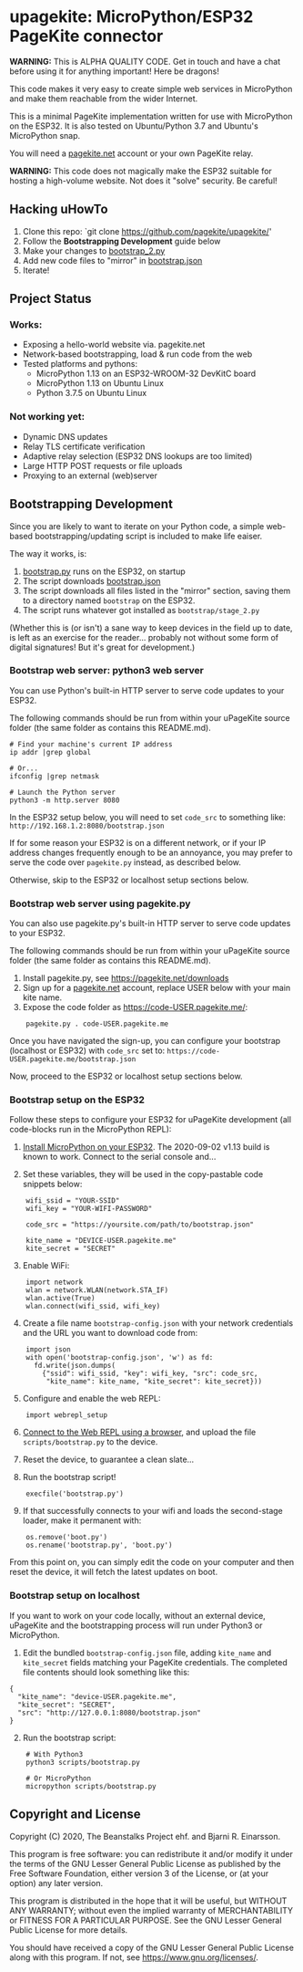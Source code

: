 # upagekite: MicroPython/ESP32 PageKite connector

**WARNING:** This is ALPHA QUALITY CODE. Get in touch and have a chat
             before using it for anything important! Here be dragons!

This code makes it very easy to create simple web services in
MicroPython and make them reachable from the wider Internet.

This is a minimal PageKite implementation written for use with
MicroPython on the ESP32. It is also tested on Ubuntu/Python 3.7 and
Ubuntu's MicroPython snap.

You will need a [pagekite.net](https://pagekite.net/) account or your
own PageKite relay.

**WARNING:** This code does not magically make the ESP32 suitable for
hosting a high-volume website. Not does it "solve" security. Be careful!


## Hacking uHowTo

1. Clone this repo: `git clone https://github.com/pagekite/upagekite/'
2. Follow the **Bootstrapping Development** guide below
3. Make your changes to [bootstrap_2.py](scripts/bootstrap_2.py)
4. Add new code files to "mirror" in [bootstrap.json](bootstrap.json)
5. Iterate!


## Project Status

### Works:

* Exposing a hello-world website via. pagekite.net
* Network-based bootstrapping, load & run code from the web
* Tested platforms and pythons:
   * MicroPython 1.13 on an ESP32-WROOM-32 DevKitC board
   * MicroPython 1.13 on Ubuntu Linux
   * Python 3.7.5 on Ubuntu Linux

### Not working yet:

* Dynamic DNS updates
* Relay TLS certificate verification
* Adaptive relay selection (ESP32 DNS lookups are too limited)
* Large HTTP POST requests or file uploads
* Proxying to an external (web)server


## Bootstrapping Development

Since you are likely to want to iterate on your Python code, a simple
web-based bootstrapping/updating script is included to make life eaiser.

The way it works, is:

1. [bootstrap.py](scripts/bootstrap.py) runs on the ESP32, on startup
2. The script downloads [bootstrap.json](bootstrap.json)
3. The script downloads all files listed in the "mirror" section,
   saving them to a directory named `bootstrap` on the ESP32.
4. The script runs whatever got installed as `bootstrap/stage_2.py`

(Whether this is (or isn't) a sane way to keep devices in the field up
to date, is left as an exercise for the reader... probably not without
some form of digital signatures! But it's great for development.)


### Bootstrap web server: python3 web server

You can use Python's built-in HTTP server to serve code updates to your
ESP32.

The following commands should be run from within your uPageKite source
folder (the same folder as contains this README.md).

    # Find your machine's current IP address
    ip addr |grep global

    # Or...
    ifconfig |grep netmask

    # Launch the Python server
    python3 -m http.server 8080

In the ESP32 setup below, you will need to set `code_src` to something
like: `http://192.168.1.2:8080/bootstrap.json`

If for some reason your ESP32 is on a different network, or if your IP
address changes frequently enough to be an annoyance, you may prefer to
serve the code over `pagekite.py` instead, as described below.

Otherwise, skip to the ESP32 or localhost setup sections below.


### Bootstrap web server using pagekite.py

You can also use pagekite.py's built-in HTTP server to serve code
updates to your ESP32.

The following commands should be run from within your uPageKite source
folder (the same folder as contains this README.md).

1. Install pagekite.py, see <https://pagekite.net/downloads>
2. Sign up for a [pagekite.net](https://pagekite.net/) account, replace
   USER below with your main kite name.
3. Expose the code folder as https://code-USER.pagekite.me/:

```
    pagekite.py . code-USER.pagekite.me
```

Once you have navigated the sign-up, you can configure your bootstrap
(localhost or ESP32) with `code_src` set to:
`https://code-USER.pagekite.me/bootstrap.json`

Now, proceed to the ESP32 or localhost setup sections below.


### Bootstrap setup on the ESP32

Follow these steps to configure your ESP32 for uPageKite development
(all code-blocks run in the MicroPython REPL):

1. [Install MicroPython on your ESP32](https://docs.micropython.org/en/latest/esp32/tutorial/intro.html).
   The 2020-09-02 v1.13 build is known to work. Connect to the serial
   console and...

2. Set these variables, they will be used in the copy-pastable
   code snippets below:

```
    wifi_ssid = "YOUR-SSID"
    wifi_key = "YOUR-WIFI-PASSWORD"

    code_src = "https://yoursite.com/path/to/bootstrap.json"

    kite_name = "DEVICE-USER.pagekite.me"
    kite_secret = "SECRET"
```

3. Enable WiFi:

```
    import network
    wlan = network.WLAN(network.STA_IF)
    wlan.active(True)
    wlan.connect(wifi_ssid, wifi_key)
```

4. Create a file name `bootstrap-config.json` with your network
   credentials and the URL you want to download code from:

```
    import json
    with open('bootstrap-config.json', 'w') as fd:
      fd.write(json.dumps(
        {"ssid": wifi_ssid, "key": wifi_key, "src": code_src,
         "kite_name": kite_name, "kite_secret": kite_secret}))
```

5. Configure and enable the web REPL:

```
    import webrepl_setup
```

6. [Connect to the Web REPL using a browser](http://micropython.org/webrepl/),
   and upload the file `scripts/bootstrap.py` to the device.

7. Reset the device, to guarantee a clean slate...

8. Run the bootstrap script!

```
    execfile('bootstrap.py')
```

9. If that successfully connects to your wifi and loads the
   second-stage loader, make it permanent with:

```
    os.remove('boot.py')
    os.rename('bootstrap.py', 'boot.py')
```

From this point on, you can simply edit the code on your computer and
then reset the device, it will fetch the latest updates on boot.


### Bootstrap setup on localhost

If you want to work on your code locally, without an external device,
uPageKite and the bootstrapping process will run under Python3 or
MicroPython.

1. Edit the bundled `bootstrap-config.json` file, adding `kite_name`
   and `kite_secret` fields matching your PageKite credentials. The
   completed file contents should look something like this:

```
{
  "kite_name": "device-USER.pagekite.me",
  "kite_secret": "SECRET",
  "src": "http://127.0.0.1:8080/bootstrap.json"
}
```

2. Run the bootstrap script:

```
    # With Python3
    python3 scripts/bootstrap.py

    # Or MicroPython
    micropython scripts/bootstrap.py
```


## Copyright and License

Copyright (C) 2020, The Beanstalks Project ehf. and Bjarni R. Einarsson.

This program is free software: you can redistribute it and/or modify it
under the terms of the GNU Lesser General Public License as published by
the Free Software Foundation, either version 3 of the License, or (at
your option) any later version.

This program is distributed in the hope that it will be useful, but
WITHOUT ANY WARRANTY; without even the implied warranty of
MERCHANTABILITY or FITNESS FOR A PARTICULAR PURPOSE. See the GNU Lesser
General Public License for more details.

You should have received a copy of the GNU Lesser General Public License
along with this program. If not, see <https://www.gnu.org/licenses/>.

